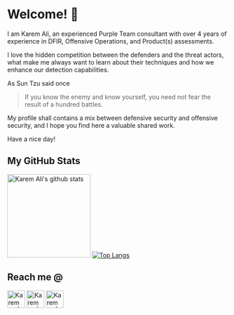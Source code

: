 # Welcome! 👋

I am Karem Ali, an experienced Purple Team consultant with over 4 years of experience in DFIR, Offensive Operations, and Product(s) assessments. 

I love the hidden competition between the defenders and the threat actors, what make me always want to learn about their techniques and how we enhance our detection capabilities.

As Sun Tzu said once

>  If you know the enemy and know yourself, you need not fear the result of a hundred battles.

My profile shall contains a mix between defensive security and offensive security, and I hope you find here a valuable shared work.

Have a nice day!

## My GitHub Stats

<p><a href="https://github.com/karemfaisal?tab=repositories"><img src="https://github-readme-stats.vercel.app/api?username=karemfaisal&amp;show_icons=true&amp;theme=nord&amp;include_all_commits=true&amp;count_private=true" height="190" alt="Karem Ali's github stats"></a> <a href="https://github.com/karemfaisal?tab=repositories"><img src="https://github-readme-stats.vercel.app/api/top-langs/?username=karemfaisal&amp;langs_count=6&amp;layout=compact&amp;theme=nord&amp;hide=html,javascript,scss&amp;exclude_repo=karemfaisal.github.io,LavaScript-WebSite" alt="Top Langs"></a></p>




## Reach me @

[<img  alt="Karem Ali | email" width="40px" display= "inline" src="https://ssl.gstatic.com/ui/v1/icons/mail/images/favicon5.ico" />](mailto:karemfaisal1@gmail.com) [<img  alt="Karem Ali | email" width="40px" display= "inline" src="https://static-exp1.licdn.com/sc/h/al2o9zrvru7aqj8e1x2rzsrca" />](https://www.linkedin.com/in/karem-ali-14a14910b/) [<img  alt="Karem Ali | Blog" width="40px" display= "inline" src="https://karemali.com/favicon.png" />](https://karemali.com)
